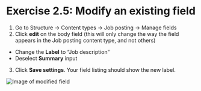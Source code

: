# Exercise 2.5: Modify an existing field

1. Go to Structure → Content types → Job posting → Manage fields
2. Click **edit** on the body field \(this will only change the way the field appears in the Job posting content type, and not others\)

  * Change the **Label** to “Job description”
  * Deselect **Summary** input

3. Click **Save settings**. Your field listing should show the new label.

![Image of modified field](../.gitbook/assets/36%20%281%29.png)
